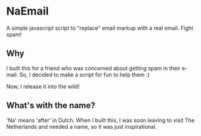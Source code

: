 # NaEmail
A simple javascript script to "replace" email markup with a real email. Fight spam!

## Why
I built this for a friend who was concerned about getting spam in their e-mail. So, I decided to make a script for fun to help them :)

Now, I release it into the wild!

## What's with the name?
'Na' means 'after' in Dutch. When I built this, I was soon leaving to visit The Netherlands and needed a name, so it was just inspirational.
